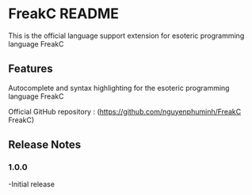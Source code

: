 # FreakC README

This is the official language support extension for esoteric programming language FreakC

## Features

Autocomplete and syntax highlighting for the esoteric programming language FreakC

Official GitHub repository : (https://github.com/nguyenphuminh/FreakC FreakC)

## Release Notes

### 1.0.0

-Initial release
